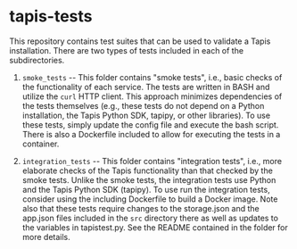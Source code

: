 # tapis-tests
This repository contains test suites that can be used to validate a Tapis installation.
There are two types of tests included in each of the subdirectories.

1. ``smoke_tests`` -- This folder contains "smoke tests", i.e., basic checks of the functionality of each service. The tests are written in BASH and utilize the ``curl``  HTTP client. This approach minimizes dependencies of the tests themselves (e.g., these tests do not depend on a Python installation, the Tapis Python SDK, tapipy, or other libraries). To use these tests, simply update the config file and execute the bash script. There is also a Dockerfile included to allow for executing the tests in a container.

2. ``integration_tests`` -- This folder contains "integration tests", i.e., more elaborate checks of the Tapis functionality than that checked by the smoke tests. Unlike the smoke tests, the integration tests use Python and the Tapis Python SDK (tapipy). To use run the integration tests, consider using the including Dockerfile to build a Docker image. Note also that these tests require changes to the storage.json and the app.json files included in the ``src`` directory there as well as updates to the variables in tapistest.py. See the README contained in the folder for more details. 
